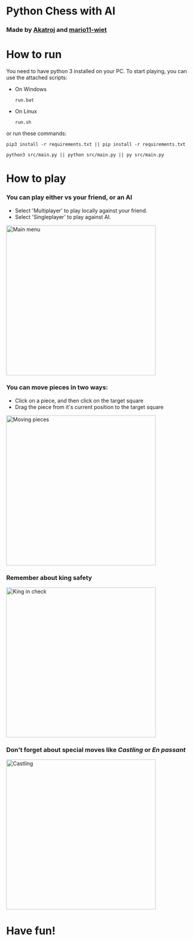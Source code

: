 # Python Chess with AI

### Made by [Akatroj](https://github.com/Akatroj) and [mario11-wiet](https://github.com/mario11-wiet)


# How to run

You need to have python 3 installed on your PC. To start playing, you can use the attached scripts:
<ul>
<li> On Windows
  
`run.bat`
  
</li>
   
<li> On Linux 
  
`run.sh`
  
</li>
    
</ul>

or run these commands:

```
pip3 install -r requirements.txt || pip install -r requirements.txt
```
```
python3 src/main.py || python src/main.py || py src/main.py
```


# How to play

### You can play either vs your friend, or an AI

<ul>

<li> Select 'Multiplayer' to play locally against your friend. </li>
  
<li> Select 'Singleplayer' to play against AI. </li>

</ul>

<img src="https://github.com/Akatroj/Chess-with-AI/blob/master/src/assets/menu-demo.gif" width=auto height=400px alt="Main menu">


### You can move pieces in two ways:

<ul>
  
<li> Click on a piece, and then click on the target square </li>

<li> Drag the piece from it's current position to the target square </li>

</ul>

<img src="https://github.com/Akatroj/Chess-with-AI/blob/master/src/assets/gameplay-demo.gif" width=auto height=400px alt="Moving pieces">


### Remember about king safety

<img src="https://github.com/Akatroj/Chess-with-AI/blob/master/src/assets/check-demo.gif" width=auto height=400px alt="King in check">


### Don't forget about special moves like *Castling* or *En passant*

<img src="https://github.com/Akatroj/Chess-with-AI/blob/master/src/assets/castling-demo.gif" width=auto height=400px alt="Castling">



# Have fun!


